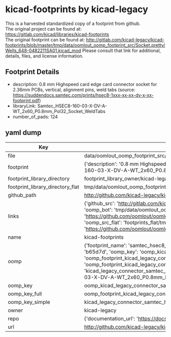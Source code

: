 # kicad-footprints by kicad-legacy  
This is a harvested standardized copy of a footprint from github.  
The original project can be found at:  
https://gitlab.com/kicad/libraries/kicad-footprints  
The original footprint can be found at:
http://gitlab.com/kicad-legacy/kicad-footprints/blob/master/tmp/data/oomlout_oomp_footprint_src/Socket.pretty/Wells_648-0482211SA01.kicad_mod
Please consult that link for additional, details, files, and license information.  
## Footprint Details
* description: 0.8 mm Highspeed card edge card connector socket for 2.36mm PCBs, vertical, alignment pins, weld tabs (source: https://suddendocs.samtec.com/prints/hsec8-1xxx-xx-xx-dv-x-xx-footprint.pdf)  
* libraryLink: Samtec_HSEC8-160-03-X-DV-A-WT_2x60_P0.8mm_Pol32_Socket_WeldTabs  
* number_of_pads: 124  
## yaml dump  
| Key | Value |  
| --- | --- |  
| file | data/oomlout_oomp_footprint_src/kicad-footprints/Connector_Samtec_HSEC8.pretty/Samtec_HSEC8-160-03-X-DV-A-WT_2x60_P0.8mm_Pol32_Socket_WeldTabs.kicad_mod |  
| footprint | {'description': '0.8 mm Highspeed card edge card connector socket for 2.36mm PCBs, vertical, alignment pins, weld tabs (source: https://suddendocs.samtec.com/prints/hsec8-1xxx-xx-xx-dv-x-xx-footprint.pdf)', 'libraryLink': 'Samtec_HSEC8-160-03-X-DV-A-WT_2x60_P0.8mm_Pol32_Socket_WeldTabs', 'number_of_pads': 124} |  
| footprint_library_directory | footprint_library_owner/kicad-legacy_kicad-footprints |  
| footprint_library_directory_flat | tmp/data/oomlout_oomp_footprint_src/footprints_flat/kicad_legacy_connector_samtec_hsec8_samtec_hsec8_160_03_x_dv_a_wt_2x60_p0_8mm_pol32_socket_weldtabs/working |  
| github_path | http://github.com/kicad-legacy/kicad-footprints/blob/master/tmp/data/oomlout_oomp_footprint_src/Connector_Samtec_HSEC8.pretty/Samtec_HSEC8-160-03-X-DV-A-WT_2x60_P0.8mm_Pol32_Socket_WeldTabs.kicad_mod |  
| links | {'github_src': 'http://gitlab.com/kicad-legacy/kicad-footprints/blob/master/tmp/data/oomlout_oomp_footprint_src/Socket.pretty/Wells_648-0482211SA01.kicad_mod', 'github_src_repo': 'https://gitlab.com/kicad/libraries/kicad-footprints', 'oomp_bot': 'tmp/data/oomlout_oomp_footprint_src/footprints/kicad_legacy_connector_samtec_hsec8_samtec_hsec8_160_03_x_dv_a_wt_2x60_p0_8mm_pol32_socket_weldtabs/working', 'oomp_bot_github': 'https://github.com/oomlout/oomlout_oomp_footprint_bot/tree/main/tmp/data/oomlout_oomp_footprint_src/footprints/kicad_legacy_connector_samtec_hsec8_samtec_hsec8_160_03_x_dv_a_wt_2x60_p0_8mm_pol32_socket_weldtabs/working', 'oomp_src_flat': 'footprints_flat/tmp/data/oomlout_oomp_footprint_src/footprints_flat/kicad_legacy_connector_samtec_hsec8_samtec_hsec8_160_03_x_dv_a_wt_2x60_p0_8mm_pol32_socket_weldtabs/working', 'oomp_src_flat_github': 'https://github.com/oomlout/oomlout_oomp_footprint_src/tree/main/tmp/data/oomlout_oomp_footprint_src/footprints_flat/kicad_legacy_connector_samtec_hsec8_samtec_hsec8_160_03_x_dv_a_wt_2x60_p0_8mm_pol32_socket_weldtabs/working'} |  
| name | kicad-footprints |  
| oomp | {'footprint_name': 'samtec_hsec8_160_03_x_dv_a_wt_2x60_p0_8mm_pol32_socket_weldtabs', 'library_name': 'connector_samtec_hsec8', 'md5': 'b65d7dfcb990fbdcf62fa58c9bd90b34', 'md5_10': 'b65d7dfcb9', 'md5_5': 'b65d7', 'md5_6': 'b65d7d', 'oomp_key': 'oomp_kicad_legacy_connector_samtec_hsec8_samtec_hsec8_160_03_x_dv_a_wt_2x60_p0_8mm_pol32_socket_weldtabs', 'oomp_key_extra': 'oomp_footprint_kicad_legacy_connector_samtec_hsec8_samtec_hsec8_160_03_x_dv_a_wt_2x60_p0_8mm_pol32_socket_weldtabs', 'oomp_key_full': 'oomp_footprint_kicad_legacy_connector_samtec_hsec8_samtec_hsec8_160_03_x_dv_a_wt_2x60_p0_8mm_pol32_socket_weldtabs_b65d7d', 'oomp_key_simple': 'kicad_legacy_connector_samtec_hsec8_samtec_hsec8_160_03_x_dv_a_wt_2x60_p0_8mm_pol32_socket_weldtabs', 'original_filename': 'data/oomlout_oomp_footprint_src/kicad-footprints/Connector_Samtec_HSEC8.pretty/Samtec_HSEC8-160-03-X-DV-A-WT_2x60_P0.8mm_Pol32_Socket_WeldTabs.kicad_mod', 'owner_name': 'kicad_legacy'} |  
| oomp_key | oomp_kicad_legacy_connector_samtec_hsec8_samtec_hsec8_160_03_x_dv_a_wt_2x60_p0_8mm_pol32_socket_weldtabs |  
| oomp_key_full | oomp_footprint_kicad_legacy_connector_samtec_hsec8_samtec_hsec8_160_03_x_dv_a_wt_2x60_p0_8mm_pol32_socket_weldtabs |  
| oomp_key_simple | kicad_legacy_connector_samtec_hsec8_samtec_hsec8_160_03_x_dv_a_wt_2x60_p0_8mm_pol32_socket_weldtabs |  
| owner | kicad-legacy |  
| repo | {'documentation_url': 'https://docs.github.com/rest/repos/repos#get-a-repository', 'message': 'Not Found'} |  
| url | http://github.com/kicad-legacy/kicad-footprints |  

